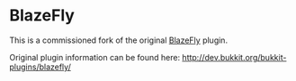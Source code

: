 # BlazeFly
This is a commissioned fork of the original [BlazeFly](https://github.com/ayybradleyjh/BlazeFly) plugin.

Original plugin information can be found here: http://dev.bukkit.org/bukkit-plugins/blazefly/
